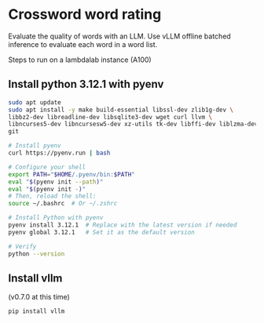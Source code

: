 # Crossword word rating

Evaluate the quality of words with an LLM.
Use vLLM offline batched inference to evaluate each word in a word list.

Steps to run on a lambdalab instance (A100)

## Install python 3.12.1 with pyenv

```sh
sudo apt update
sudo apt install -y make build-essential libssl-dev zlib1g-dev \
libbz2-dev libreadline-dev libsqlite3-dev wget curl llvm \
libncurses5-dev libncursesw5-dev xz-utils tk-dev libffi-dev liblzma-dev \
git

# Install pyenv
curl https://pyenv.run | bash

# Configure your shell
export PATH="$HOME/.pyenv/bin:$PATH"
eval "$(pyenv init --path)"
eval "$(pyenv init -)"
# Then, reload the shell:
source ~/.bashrc  # Or ~/.zshrc

# Install Python with pyenv
pyenv install 3.12.1  # Replace with the latest version if needed
pyenv global 3.12.1   # Set it as the default version

# Verify
python --version
```

## Install vllm

(v0.7.0 at this time)
```
pip install vllm
```
